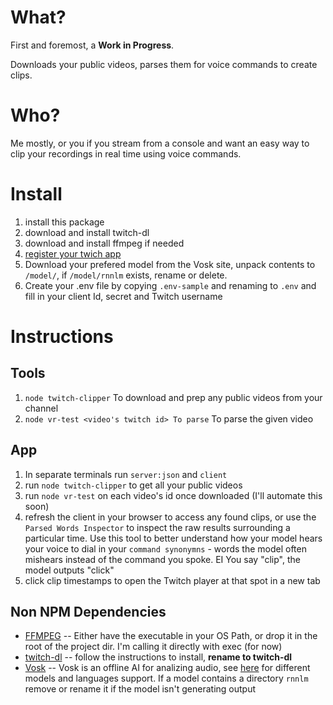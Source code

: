 # What?

First and foremost, a **Work in Progress**.

Downloads your public videos, parses them for voice commands to create clips.

# Who?

Me mostly, or you if you stream from a console and want an easy way to clip your recordings in real time using voice commands.

# Install

1. install this package
2. download and install twitch-dl
3. download and install ffmpeg if needed
4. [register your twich app](https://dev.twitch.tv/console/apps/create)
5. Download your prefered model from the Vosk site, unpack contents to `/model/`, if `/model/rnnlm` exists, rename or delete.
6. Create your .env file by copying `.env-sample` and renaming to `.env` and fill in your client Id, secret and Twitch username

# Instructions

## Tools

1. `node twitch-clipper` To download and prep any public videos from your channel
2. `node vr-test <video's twitch id> To parse` To parse the given video

## App

1. In separate terminals run `server:json` and `client`
1. run `node twitch-clipper` to get all your public videos
1. run `node vr-test` on each video's id once downloaded (I'll automate this soon)
1. refresh the client in your browser to access any found clips, or use the `Parsed Words Inspector` to inspect the raw results surrounding a particular time. Use this tool to better understand how your model hears your voice to dial in your `command synonymns` - words the model often mishears instead of the command you spoke. EI You say "clip", the model outputs "click"
1. click clip timestamps to open the Twitch player at that spot in a new tab

## Non NPM Dependencies

- [FFMPEG](https://ffmpeg.org/download.html)
  -- Either have the executable in your OS Path, or drop it in the root of the project dir. I'm calling it directly with exec (for now)
- [twitch-dl](https://github.com/ihabunek/twitch-dl) -- follow the instructions to install, **rename to twitch-dl**
- [Vosk]() -- Vosk is an offline AI for analizing audio, see [here](https://alphacephei.com/vosk/models) for different models and languages support. If a model contains a directory `rnnlm` remove or rename it if the model isn't generating output
